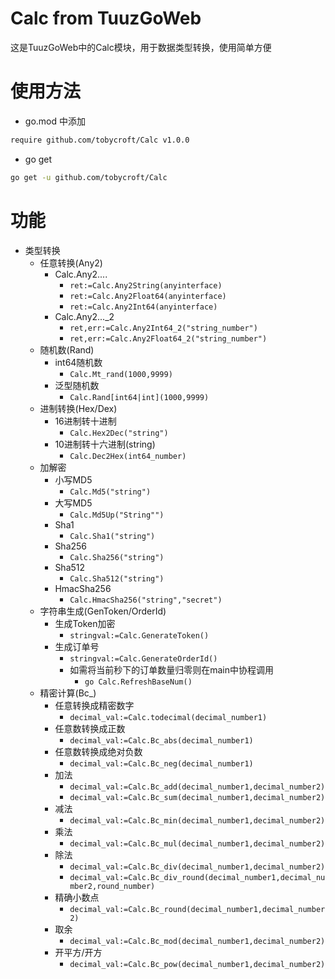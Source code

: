 # Calc from TuuzGoWeb

这是TuuzGoWeb中的Calc模块，用于数据类型转换，使用简单方便

# 使用方法

- go.mod 中添加

```bash
require github.com/tobycroft/Calc v1.0.0
```

- go get

```bash
go get -u github.com/tobycroft/Calc
```

# 功能

- 类型转换
    - 任意转换(Any2)
        - Calc.Any2....
            - ```ret:=Calc.Any2String(anyinterface)```
            - ```ret:=Calc.Any2Float64(anyinterface)```
            - ```ret:=Calc.Any2Int64(anyinterface)```
        - Calc.Any2..._2
            - ```ret,err:=Calc.Any2Int64_2("string_number")```
            - ```ret,err:=Calc.Any2Float64_2("string_number")```
    - 随机数(Rand)
        - int64随机数
            - ```Calc.Mt_rand(1000,9999)```
        - 泛型随机数
            - ```Calc.Rand[int64|int](1000,9999)```
    - 进制转换(Hex/Dex)
        - 16进制转十进制
            - ```Calc.Hex2Dec("string")```
        - 10进制转十六进制(string)
            - ```Calc.Dec2Hex(int64_number)```
    - 加解密
        - 小写MD5
            - ```Calc.Md5("string")```
        - 大写MD5
            - ```Calc.Md5Up("String"")```
        - Sha1
            - ```Calc.Sha1("string")```
        - Sha256
            - ```Calc.Sha256("string")```
        - Sha512
            - ```Calc.Sha512("string")```
        - HmacSha256
            - ```Calc.HmacSha256("string","secret")```
    - 字符串生成(GenToken/OrderId)
        - 生成Token加密
            - ```stringval:=Calc.GenerateToken()```
        - 生成订单号
            - ```stringval:=Calc.GenerateOrderId()```
            - 如需将当前秒下的订单数量归零则在main中协程调用
                - ```go Calc.RefreshBaseNum()```
    - 精密计算(Bc_)
        - 任意转换成精密数字
            - ```decimal_val:=Calc.todecimal(decimal_number1)```
        - 任意数转换成正数
            - ```decimal_val:=Calc.Bc_abs(decimal_number1)```
        - 任意数转换成绝对负数
            - ```decimal_val:=Calc.Bc_neg(decimal_number1)```
        - 加法
            - ```decimal_val:=Calc.Bc_add(decimal_number1,decimal_number2)```
            - ```decimal_val:=Calc.Bc_sum(decimal_number1,decimal_number2)```
        - 减法
            - ```decimal_val:=Calc.Bc_min(decimal_number1,decimal_number2)```
        - 乘法
            - ```decimal_val:=Calc.Bc_mul(decimal_number1,decimal_number2)```
        - 除法
            - ```decimal_val:=Calc.Bc_div(decimal_number1,decimal_number2)```
            - ```decimal_val:=Calc.Bc_div_round(decimal_number1,decimal_number2,round_number)```
        - 精确小数点
            - ```decimal_val:=Calc.Bc_round(decimal_number1,decimal_number2)```
        - 取余
            - ```decimal_val:=Calc.Bc_mod(decimal_number1,decimal_number2)```
        - 开平方/开方
            - ```decimal_val:=Calc.Bc_pow(decimal_number1,decimal_number2)```